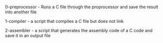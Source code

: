 0-preprocessor - Runs a C file through the proprocessor and save the result into another file

1-compiler - a script that compiles a C file but does not link

2-assembler -  a script that generates the assembly code of a C code and save it in an output file
